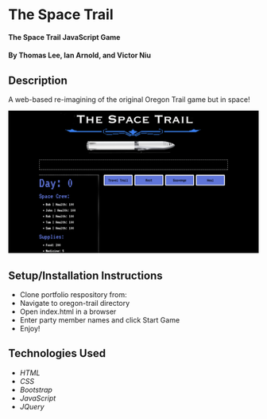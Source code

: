 # The Space Trail

#### The Space Trail JavaScript Game

#### By Thomas Lee, Ian Arnold, and Victor Niu

## Description
A web-based re-imagining of the original Oregon Trail game but in space!


![TOT Screenshot](/img/screenshot.png)

## Setup/Installation Instructions
* Clone portfolio respository from: 
* Navigate to oregon-trail directory
* Open index.html in a browser
* Enter party member names and click Start Game
* Enjoy!

## Technologies Used
* _HTML_
* _CSS_
* _Bootstrap_
* _JavaScript_
* _JQuery_